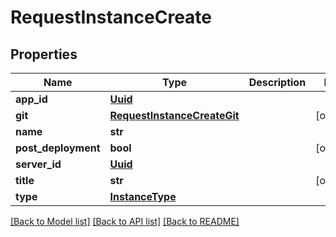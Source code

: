 # RequestInstanceCreate

## Properties
Name | Type | Description | Notes
------------ | ------------- | ------------- | -------------
**app_id** | [**Uuid**](Uuid.md) |  | 
**git** | [**RequestInstanceCreateGit**](RequestInstanceCreateGit.md) |  | [optional] 
**name** | **str** |  | 
**post_deployment** | **bool** |  | [optional] 
**server_id** | [**Uuid**](Uuid.md) |  | 
**title** | **str** |  | [optional] 
**type** | [**InstanceType**](InstanceType.md) |  | 

[[Back to Model list]](../README.md#documentation-for-models) [[Back to API list]](../README.md#documentation-for-api-endpoints) [[Back to README]](../README.md)


